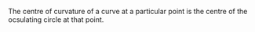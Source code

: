 The centre of curvature of a curve at a particular point is the centre
of the ocsulating circle at that point.
